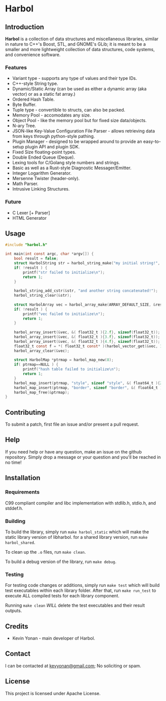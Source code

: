 # Harbol

## Introduction

**Harbol** is a collection of data structures and miscellaneous libraries, similar in nature to C++'s Boost, STL, and GNOME's GLib; it is meant to be a smaller and more lightweight collection of data structures, code systems, and convenience software.


### Features

* Variant type - supports any type of values and their type IDs.
* C++-style String type.
* Dynamic/Static Array (can be used as either a dynamic array (aka vector) or as a static fat array.)
* Ordered Hash Table.
* Byte Buffer.
* Tuple type - convertible to structs, can also be packed.
* Memory Pool - accomodates any size.
* Object Pool - like the memory pool but for fixed size data/objects.
* N-ary Tree.
* JSON-like Key-Value Configuration File Parser - allows retrieving data from keys through python-style pathing.
* Plugin Manager - designed to be wrapped around to provide an easy-to-setup plugin API and plugin SDK.
* Fixed Size floating-point types.
* Double Ended Queue (Deque).
* Lexing tools for C/Golang style numbers and strings.
* Basic as well as a Rust-style Diagnostic Messager/Emitter.
* Integer Logarithm Generator.
* Mersenne Twister (header-only).
* Math Parser.
* Intrusive Linking Structures.

### Future

* C Lexer [+ Parser]
* HTML Generator


## Usage

```c
#include "harbol.h"

int main(int const argc, char *argv[]) {
	bool result = false;
	struct HarbolString str = harbol_string_make("my initial string!", &result);
	if( !result ) {
		printf("str failed to initialize\n");
		return 1;
	}
	
	harbol_string_add_cstr(&str, "and another string concatenated!");
	harbol_string_clear(&str);
	
	struct HarbolArray vec = harbol_array_make(ARRAY_DEFAULT_SIZE, &result);
	if( !result ) {
		printf("vec failed to initialize\n");
		return 1;
	}
	
	harbol_array_insert(&vec, &( float32_t ){2.f}, sizeof(float32_t));
	harbol_array_insert(&vec, &( float32_t ){3.f}, sizeof(float32_t));
	harbol_array_insert(&vec, &( float32_t ){4.f}, sizeof(float32_t));
	float32_t const f = *( float32_t const* )(harbol_vector_get(&vec, 1));
	harbol_array_clear(&vec);
	
	struct HarbolMap *ptrmap = harbol_map_new(8);
	if( ptrmap==NULL ) {
		printf("hash table failed to initialize\n");
		return 1;
	}
	harbol_map_insert(ptrmap, "style", sizeof "style", &( float64_t ){2.3553}, sizeof(float64_t));
	harbol_map_insert(ptrmap, "border", sizeof "border", &( float64_t ){12.995}, sizeof(float64_t));
	harbol_map_free(&ptrmap);
}
```

## Contributing

To submit a patch, first file an issue and/or present a pull request.

## Help

If you need help or have any question, make an issue on the github repository.
Simply drop a message or your question and you'll be reached in no time!

## Installation

### Requirements

C99 compliant compiler and libc implementation with stdlib.h, stdio.h, and stddef.h.

### Building

To build the library, simply run `make harbol_static` which will make the static library version of libharbol.
for a shared library version, run `make harbol_shared`.

To clean up the `.o` files, run `make clean`.

To build a debug version of the library, run `make debug`.

### Testing

For testing code changes or additions, simply run `make test` which will build test executables within each library folder.
After that, run `make run_test` to execute ALL compiled tests for each library component.

Running `make clean` _WILL_ delete the test executables and their result outputs.

## Credits

* Kevin Yonan - main developer of Harbol.


## Contact

I can be contacted at kevyonan@gmail.com; No soliciting or spam.


## License

This project is licensed under Apache License.
